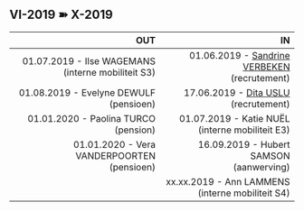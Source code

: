 <link rel="stylesheet" href="S2.css">
<link rel="stylesheet" href="foghorn2.css">

## VI-2019 &#10173; X-2019

| OUT | IN |
| ---: | ---: |
| 01.07.2019 - Ilse WAGEMANS<br>(interne mobiliteit S3) | 01.06.2019 - [Sandrine VERBEKEN](Sandrine_Verbeken.md)<br>(recrutement) |
| 01.08.2019 - Evelyne DEWULF<br>(pensioen) | 17.06.2019 - [Dita USLU](Dita_Uslu.md)<br>(recrutement) |
| 01.01.2020 - Paolina TURCO<br>(pension) | 01.07.2019 - Katie NUËL<br>(interne mobiliteit E3) |
| 01.01.2020 - Vera VANDERPOORTEN<br>(pensioen) | 16.09.2019 - Hubert SAMSON<br>(aanwerving) |
| &nbsp; | xx.xx.2019 - Ann LAMMENS<br>(interne mobiliteit S4) |


